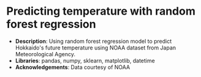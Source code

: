 # Predicting temperature with random forest regression

- **Description**: Using random forest regression model to predict Hokkaido's future temperature using NOAA dataset from Japan Meteorological Agency.
- **Libraries**: pandas, numpy, sklearn, matplotlib, datetime
- **Acknowledgements**: Data courtesy of NOAA
